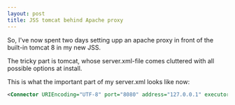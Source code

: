 ```yaml
---
layout: post
title: JSS tomcat behind Apache proxy
---
```


So, I've now spent two days setting upp an apache proxy in front of the built-in tomcat 8 in my new JSS.

The tricky part is tomcat, whose server.xml-file comes cluttered with all possible options at install.

This is what the important part of my server.xml looks like now:

```xml
<Connector URIEncoding="UTF-8" port="8080" address="127.0.0.1" executor="tomcatThreadPool" protocol="HTTP/1.1" scheme="https" connectionTimeout="20000" proxyName="jss.company.com" proxyPort="443" redirectPort="8443" />
```
